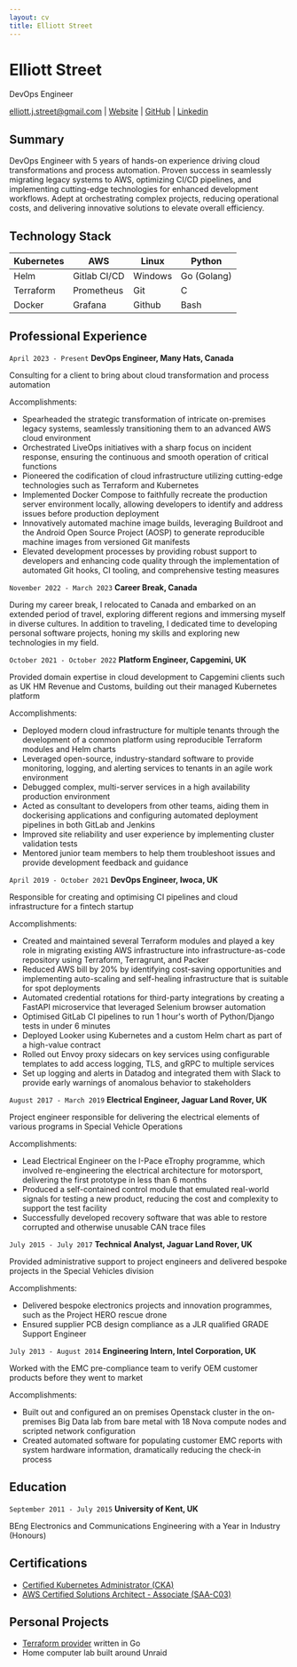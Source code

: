 ```yaml
---
layout: cv
title: Elliott Street
---
```

# Elliott Street
DevOps Engineer

<div id="webaddress">
<a href="mailto:elliott.j.street@gmail.com">elliott.j.street@gmail.com</a>
| <a href="https://ejstreet.dev">Website</a>
| <a href="https://github.com/ejstreet">GitHub</a>
| <a href="https://www.linkedIn.com/in/elliottstreet">Linkedin</a>
</div>

## Summary

DevOps Engineer with 5 years of hands-on experience driving cloud transformations and process automation. Proven success in seamlessly migrating legacy systems to AWS, optimizing CI/CD pipelines, and implementing cutting-edge technologies for enhanced development workflows. Adept at orchestrating complex projects, reducing operational costs, and delivering innovative solutions to elevate overall efficiency.

## Technology Stack

| Kubernetes | AWS          | Linux   | Python       |
|------------|--------------|---------|--------------|
| Helm       | Gitlab CI/CD | Windows | Go  (Golang) |
| Terraform  | Prometheus   | Git     | C            |
| Docker     | Grafana      | Github  | Bash         |

## Professional Experience

`April 2023 - Present`
__DevOps Engineer, Many Hats, Canada__

Consulting for a client to bring about cloud transformation and process automation

Accomplishments:
- Spearheaded the strategic transformation of intricate on-premises legacy systems, seamlessly transitioning them to an advanced AWS cloud environment
- Orchestrated LiveOps initiatives with a sharp focus on incident response, ensuring the continuous and smooth operation of critical functions
- Pioneered the codification of cloud infrastructure utilizing cutting-edge technologies such as Terraform and Kubernetes
- Implemented Docker Compose to faithfully recreate the production server environment locally, allowing developers to identify and address issues before production deployment
- Innovatively automated machine image builds, leveraging Buildroot and the Android Open Source Project (AOSP) to generate reproducible machine images from versioned Git manifests
- Elevated development processes by providing robust support to developers and enhancing code quality through the implementation of automated Git hooks, CI tooling, and comprehensive testing measures

`November 2022 - March 2023`
__Career Break, Canada__

During my career break, I relocated to Canada and embarked on an extended period of travel, exploring different regions and immersing myself in diverse cultures. In addition to traveling, I dedicated time to developing personal software projects, honing my skills and exploring new technologies in my field.

`October 2021 - October 2022`
__Platform Engineer, Capgemini, UK__

Provided domain expertise in cloud development to Capgemini clients such as UK HM Revenue and Customs, building out their managed Kubernetes platform

Accomplishments:
- Deployed modern cloud infrastructure for multiple tenants through the development of a common platform using reproducible Terraform modules and Helm charts
- Leveraged open-source, industry-standard software to provide monitoring, logging, and alerting services to tenants in an agile work environment
- Debugged complex, multi-server services in a high availability production environment
- Acted as consultant to developers from other teams, aiding them in dockerising applications and configuring automated deployment pipelines in both GitLab and Jenkins
- Improved site reliability and user experience by implementing cluster validation tests
- Mentored junior team members to help them troubleshoot issues and provide development feedback and guidance

`April 2019 - October 2021`
__DevOps Engineer, Iwoca, UK__

Responsible for creating and optimising CI pipelines and cloud infrastructure for a fintech startup

Accomplishments:
- Created and maintained several Terraform modules and played a key role in migrating existing AWS infrastructure into infrastructure-as-code repository using Terraform, Terragrunt, and Packer
- Reduced AWS bill by 20% by identifying cost-saving opportunities and implementing auto-scaling and self-healing infrastructure that is suitable for spot deployments
- Automated credential rotations for third-party integrations by creating a FastAPI microservice that leveraged Selenium browser automation
- Optimised GitLab CI pipelines to run 1 hour's worth of Python/Django tests in under 6 minutes
- Deployed Looker using Kubernetes and a custom Helm chart as part of a high-value contract
- Rolled out Envoy proxy sidecars on key services using configurable templates to add access logging, TLS, and gRPC to multiple services
- Set up logging and alerts in Datadog and integrated them with Slack to provide early warnings of anomalous behavior to stakeholders

`August 2017 - March 2019`
__Electrical Engineer, Jaguar Land Rover, UK__

Project engineer responsible for delivering the electrical elements of various programs in Special Vehicle Operations

Accomplishments:
- Lead Electrical Engineer on the I-Pace eTrophy programme, which involved re-engineering the electrical architecture for motorsport, delivering the first prototype in less than 6 months
- Produced a self-contained control module that emulated real-world signals for testing a new product, reducing the cost and complexity to support the test facility
- Successfully developed recovery software that was able to restore corrupted and otherwise unusable CAN trace files

`July 2015 - July 2017`
__Technical Analyst, Jaguar Land Rover, UK__

Provided administrative support to project engineers and delivered bespoke projects in the Special Vehicles division

Accomplishments:
- Delivered bespoke electronics projects and innovation programmes, such as the Project HERO rescue drone
- Ensured supplier PCB design compliance as a JLR qualified GRADE Support Engineer

`July 2013 - August 2014`
__Engineering Intern, Intel Corporation, UK__

Worked with the EMC pre-compliance team to verify OEM customer products before they went to market

Accomplishments:
- Built out and configured an on premises Openstack cluster in the on-premises Big Data lab from bare metal with 18 Nova compute nodes and scripted network configuration
- Created automated software for populating customer EMC reports with system hardware information, dramatically reducing the check-in process

## Education
`September 2011 - July 2015`
__University of Kent, UK__

BEng Electronics and Communications Engineering with a Year in Industry (Honours)

## Certifications

- [Certified Kubernetes Administrator (CKA)](https://www.credly.com/badges/9b1914ea-83e6-4dcf-b9be-53a922416637)
- [AWS Certified Solutions Architect - Associate (SAA-C03)](https://www.credly.com/badges/d302fc4b-a214-4cf1-8f28-3a296cfa829f)

## Personal Projects

- [Terraform provider](https://github.com/ejstreet/terraform-provider-omg-lol) written in Go
- Home computer lab built around Unraid

